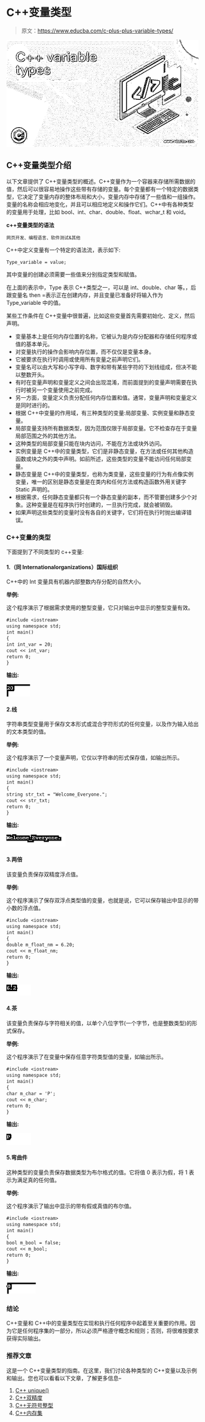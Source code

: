 # C++变量类型

> 原文：<https://www.educba.com/c-plus-plus-variable-types/>

![C++ variable types](img/99d6797dc644d4bb9c848413c7048ee7.png)



## C++变量类型介绍

以下文章提供了 C++变量类型的概述。C++变量作为一个容器来存储所需数据的值，然后可以很容易地操作这些带有存储的变量。每个变量都有一个特定的数据类型，它决定了变量内存的整体布局和大小，变量内存中存储了一些值和一组操作。变量的名称会相应地变化，并且可以相应地定义和操作它们。C++中有各种类型的变量用于处理，比如 bool、int、char、double、float、wchar_t 和 void。

**c++变量类型的语法**

<small>网页开发、编程语言、软件测试&其他</small>

C++中定义变量有一个特定的语法流，表示如下:

```
Type_variable = value;
```

其中变量的创建必须需要一些值来分别指定类型和赋值。

在上面的表示中，Type 表示 C++类型之一，可以是 int、double、char 等。，后跟变量名 then =表示正在创建内存，并且变量已准备好将输入作为 Type_variable 中的值。

某些工作条件在 C++变量中很普遍，比如这些变量首先需要初始化、定义，然后声明。

*   变量基本上是任何内存位置的名称，它被认为是内存分配器和存储任何程序或值的基本单元。
*   对变量执行的操作会影响内存位置，而不仅仅是变量本身。
*   它被要求在执行时调用或使用所有变量之前声明它们。
*   变量名可以由大写和小写字母、数字和带有某些字符的下划线组成，但决不能以整数开头。
*   有时在变量声明和变量定义之间会出现混淆，而前面提到的变量声明需要在执行时被另一个变量使用之前完成。
*   另一方面，变量定义负责分配任何内存位置和值。通常，变量声明和变量定义是同时进行的。
*   根据 C++中变量的作用域，有三种类型的变量:局部变量、实例变量和静态变量。
*   局部变量支持所有数据类型，因为范围仅限于局部变量。它不检查存在于变量局部范围之外的其他方法。
*   这种类型的局部变量只能在块内访问，不能在方法或块外访问。
*   实例变量是 C++中的变量类型，它们是非静态变量，在方法或任何其他构造函数或块之外的类中声明。如前所述，这些类型的变量不能访问任何局部变量。
*   静态变量是 C++中的变量类型，也称为类变量，这些变量的行为有点像实例变量，唯一的区别是静态变量是在类内和任何方法或构造函数外用关键字 Static 声明的。
*   根据需求，任何静态变量都只有一个静态变量的副本，而不管要创建多少个对象。这种变量是在程序执行时创建的，一旦执行完成，就会被销毁。
*   如果声明这些类型的变量时没有各自的关键字，它们将在执行时抛出编译错误。

### C++变量的类型

下面提到了不同类型的 c++变量:

#### 1.（同 Internationalorganizations）国际组织

C++中的 Int 变量具有机器内部整数内存分配的自然大小。

**举例:**

这个程序演示了根据需求使用的整型变量，它只对输出中显示的整型变量有效。

```
#include <iostream>
using namespace std;
int main()
{
int int_var = 20;
cout << int_var;
return 0;
}
```

**输出:**

![C++ variable types output 1](img/f82974d92a4384ff88a48c51721591a9.png)



#### 2.线

字符串类型变量用于保存文本形式或混合字符形式的任何变量，以及作为输入给出的文本类型的值。

**举例:**

这个程序演示了一个变量声明，它仅以字符串的形式保存值，如输出所示。

```
#include <iostream>
using namespace std;
int main()
{
string str_txt = "Welcome_Everyone.";
cout << str_txt;
return 0;
}
```

**输出:**

![C++ variable types output 2](img/151aadcbf80179d50335bc351429b101.png)



#### 3.两倍

该变量负责保存双精度浮点值。

**举例:**

这个程序演示了保存双浮点类型值的变量，也就是说，它可以保存输出中显示的带小数的浮点值。

```
#include <iostream>
using namespace std;
int main()
{
double m_float_nm = 6.20;
cout << m_float_nm;
return 0;
}
```

**输出:**

![C++ variable types output 3](img/d7a0ad5d9d1ecfd4b596a1f43b57bf24.png)



#### 4.茶

该变量负责保存与字符相关的值，以单个八位字节(一个字节，也是整数类型)的形式保存。

**举例:**

这个程序演示了在变量中保存任意字符类型值的变量，如输出所示。

```
#include <iostream>
using namespace std;
int main()
{
char m_char = 'P';
cout << m_char;
return 0;
}
```

**输出:**

![output 4](img/8f07416a796ab05702a126bfb3c689f1.png)



#### 5.弯曲件

这种类型的变量负责保存数据类型为布尔格式的值。它将值 0 表示为假，将 1 表示为满足真的任何值。

**举例:**

这个程序演示了输出中显示的带有假或真值的布尔值。

```
#include <iostream>
using namespace std;
int main()
{
bool m_bool = false;
cout << m_bool;
return 0;
}
```

**输出:**

![output 5](img/6497d62fe35ffec31e24076763d2bdc7.png)



### 结论

C++变量和 C++中的变量类型在实现和执行任何程序中起着至关重要的作用。因为它是任何程序集的一部分，所以必须严格遵守概念和规则；否则，将很难按要求获得实际输出。

### 推荐文章

这是一个 C++变量类型的指南。在这里，我们讨论各种类型的 C++变量以及示例和输出。您也可以看看以下文章，了解更多信息–

1.  [C++ unique()](https://www.educba.com/c-plus-plus-unique/)
2.  [C++双精度](https://www.educba.com/c-plus-plus-double/)
3.  [C++无符号整型](https://www.educba.com/c-plus-plus-unsigned-int/)
4.  [C++内存集](https://www.educba.com/c-plus-plus-memset/)





